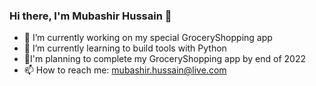 ### Hi there, I'm Mubashir Hussain 👋

- 🔭 I’m currently working on my special GroceryShopping app
- 🌱 I’m currently learning to build tools with Python
- :goal_net:I'm planning to complete my GroceryShopping app by end of 2022
- 📫 How to reach me: <mubashir.hussain@live.com>
<!--
**ThisIsMubashir/thisismubashir** is a ✨ _special_ ✨ repository because its `README.md` (this file) appears on your GitHub profile.

Here are some ideas to get you started:

- 🔭 I’m currently working on ...
- 🌱 I’m currently learning ...
- 👯 I’m looking to collaborate on ...
- 🤔 I’m looking for help with ...
- 💬 Ask me about ...
- 📫 How to reach me: ...
- 😄 Pronouns: ...
- ⚡ Fun fact: ...
-->
